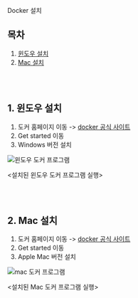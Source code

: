 Docker 설치

## 목차

1. [윈도우 설치](#1-윈도우-설치)
2. [Mac 설치](#2-mac-설치)

<br/>
<br/>

## 1. 윈도우 설치

1. 도커 홈페이지 이동 -> [docker 공식 사이트](https://www.docker.com/)
2. Get started 이동
3. Windows 버전 설치

![윈도우 도커 프로그램](../assets/img/docker_program.png)

<설치된 윈도우 도커 프로그램 실행>

<br/>
<br/>

## 2. Mac 설치

1. 도커 홈페이지 이동 -> [docker 공식 사이트](https://www.docker.com/)
2. Get started 이동
3. Apple Mac 버전 설치

![mac 도커 프로그램](../assets/img/docker_program_mac.png)

<설치된 Mac 도커 프로그램 실행>